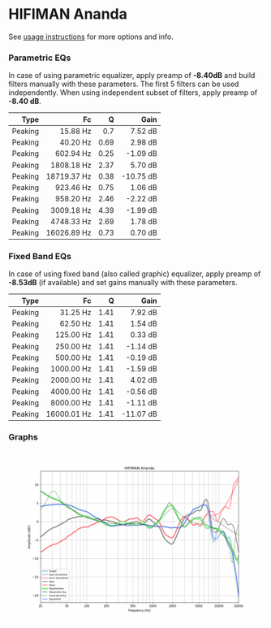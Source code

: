 # HIFIMAN Ananda
See [usage instructions](https://github.com/jaakkopasanen/AutoEq#usage) for more options and info.

### Parametric EQs
In case of using parametric equalizer, apply preamp of **-8.40dB** and build filters manually
with these parameters. The first 5 filters can be used independently.
When using independent subset of filters, apply preamp of **-8.40 dB**.

| Type    | Fc          |    Q | Gain      |
|--------:|------------:|-----:|----------:|
| Peaking | 15.88 Hz    | 0.7  | 7.52 dB   |
| Peaking | 40.20 Hz    | 0.69 | 2.98 dB   |
| Peaking | 602.94 Hz   | 0.25 | -1.09 dB  |
| Peaking | 1808.18 Hz  | 2.37 | 5.70 dB   |
| Peaking | 18719.37 Hz | 0.38 | -10.75 dB |
| Peaking | 923.46 Hz   | 0.75 | 1.06 dB   |
| Peaking | 958.20 Hz   | 2.46 | -2.22 dB  |
| Peaking | 3009.18 Hz  | 4.39 | -1.99 dB  |
| Peaking | 4748.33 Hz  | 2.69 | 1.78 dB   |
| Peaking | 16026.89 Hz | 0.73 | 0.70 dB   |

### Fixed Band EQs
In case of using fixed band (also called graphic) equalizer, apply preamp of **-8.53dB**
(if available) and set gains manually with these parameters.

| Type    | Fc          |    Q | Gain      |
|--------:|------------:|-----:|----------:|
| Peaking | 31.25 Hz    | 1.41 | 7.92 dB   |
| Peaking | 62.50 Hz    | 1.41 | 1.54 dB   |
| Peaking | 125.00 Hz   | 1.41 | 0.33 dB   |
| Peaking | 250.00 Hz   | 1.41 | -1.14 dB  |
| Peaking | 500.00 Hz   | 1.41 | -0.19 dB  |
| Peaking | 1000.00 Hz  | 1.41 | -1.59 dB  |
| Peaking | 2000.00 Hz  | 1.41 | 4.02 dB   |
| Peaking | 4000.00 Hz  | 1.41 | -0.56 dB  |
| Peaking | 8000.00 Hz  | 1.41 | -1.11 dB  |
| Peaking | 16000.01 Hz | 1.41 | -11.07 dB |

### Graphs
![](./HIFIMAN%20Ananda.png)